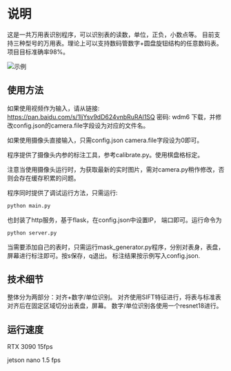 # 说明

这是一共万用表识别程序，可以识别表的读数，单位，正负，小数点等。 目前支持三种型号的万用表。理论上可以支持数码管数字+圆盘旋钮结构的任意数码表。项目目标准确率98%。

![示例](https://github.com/streamer-AP/Digital_Panel_OCR/edit/main/tmp.jpg)


## 使用方法

如果使用视频作为输入，请从链接: https://pan.baidu.com/s/1ljYsv9dD624vnbRuRAl1SQ  密码: wdm6 下载，并修改config.json的camera.file字段设为对应的文件名。

如果使用摄像头直接输入，只需config.json camera.file字段设为0即可。

程序提供了摄像头内参的标注工具，参考calibrate.py。使用棋盘格标定。

注意当使用摄像头运行时，为获取最新的实时图片，需对camera.py稍作修改，否则会存在缓存积累的问题。

程序同时提供了调试运行方法，只需运行:

``` sh
python main.py
```

也封装了http服务，基于flask，在config.json中设置IP， 端口即可。运行命令为

```sh
python server.py
```

当需要添加自己的表时，只需运行mask_generator.py程序，分别对表身，表盘，屏幕进行标注即可。按s保存，q退出。 标注结果按示例写入config.json. 

## 技术细节

整体分为两部分：对齐+数字/单位识别。 对齐使用SIFT特征进行，将表与标准表对齐后在固定区域切分出表盘，屏幕。 数字/单位识别各使用一个resnet18进行。

## 运行速度

RTX 3090 15fps

jetson nano 1.5 fps


